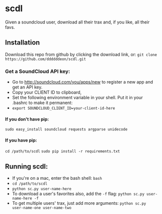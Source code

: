 # scdl
Given a soundcloud user, download all their trax and, if you like, all their favs.

## Installation
Download this repo from github by clicking the download link, or:
`git clone https://github.com/ddddddeon/scdl.git`

### Get a SoundCloud API key:
- Go to http://soundcloud.com/you/apps/new to register a new app and get an API key.
- Copy your CLIENT ID to clipboard,
- Set the following environment variable in your shell. Put it in your .bashrc to make it permanent:
- `export SOUNDCLOUD_CLIENT_ID=your-client-id-here`

#### If you don't have pip:
`sudo easy_install soundcloud requests argparse unidecode`

#### If you have pip:
`cd /path/to/scdl`
`sudo pip install -r requirements.txt`

## Running scdl:
- If you're on a mac, enter the bash shell: `bash`
- `cd /path/to/scdl`
- `python sc.py user-name-here`
- To download a user's favorites also, add the `-f` flag: `python sc.py user-name-here -f`
- To get multiple users' trax, just add more arguments: `python sc.py user-name-one user-name-two`